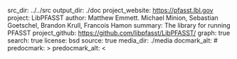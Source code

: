 src_dir: ../../src
output_dir: ./doc
project_website: https://pfasst.lbl.gov
project: LibPFASST
author:  Matthew Emmett. Michael Minion, Sebastian Goetschel, Brandon Krull, Francois Hamon
summary: The library for running PFASST
project_github: https://github.com/libpfasst/LibPFASST/
graph: true
search: true
license: bsd
source: true
media_dir: ./media
docmark_alt: #
predocmark: >
predocmark_alt: <

